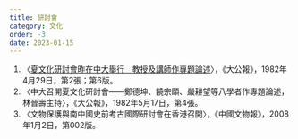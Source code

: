 ```yaml
---
title: 研討會
category: 文化
order: -3
date: 2023-01-15
---
```

1. 〈[夏文化研討會昨在中大舉行　教授及講師作專題論述](https://mmis.hkpl.gov.hk/coverpage/-/coverpage/view?_coverpage_WAR_mmisportalportlet_hsf=夏文化研討會&_coverpage_WAR_mmisportalportlet_actual_q=%28%20verbatim_dc.collection%3A%28%22Old%5C%20HK%5C%20Newspapers%22%29%20%29%20AND+%28%20%28%20allTermsMandatory%3A%28true%29%20OR+all_dc.title%3A%28夏文化研討會%29%20OR+all_dc.creator%3A%28夏文化研討會%29%20OR+all_dc.contributor%3A%28夏文化研討會%29%20OR+all_dc.subject%3A%28夏文化研討會%29%20OR+fulltext%3A%28夏文化研討會%29%20OR+all_dc.description%3A%28夏文化研討會%29%20%29%20%29&_coverpage_WAR_mmisportalportlet_sort_field=score&p_r_p_-1078056564_c=QF757YsWv59H%2FuxqfBwEJMQ8UribarfT&_coverpage_WAR_mmisportalportlet_o=0&_coverpage_WAR_mmisportalportlet_sort_order=desc)〉，《大公報》，1982年4月29日，第2張；第6版。
2. 〈中大召開夏文化研討會——鄭德坤、饒宗頤、嚴耕望等八學者作專題論述，林晉壽主持〉，《大公報》，1982年5月17日，第4張。
3. 〈文物保護與南中國史前考古國際研討會在香港召開〉，《中國文物報》，2008年1月2日，第002版。